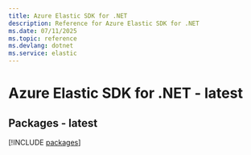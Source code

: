 ```yaml
---
title: Azure Elastic SDK for .NET
description: Reference for Azure Elastic SDK for .NET
ms.date: 07/11/2025
ms.topic: reference
ms.devlang: dotnet
ms.service: elastic
---
```

# Azure Elastic SDK for .NET - latest
## Packages - latest
[!INCLUDE [packages](elastic-index.md)]